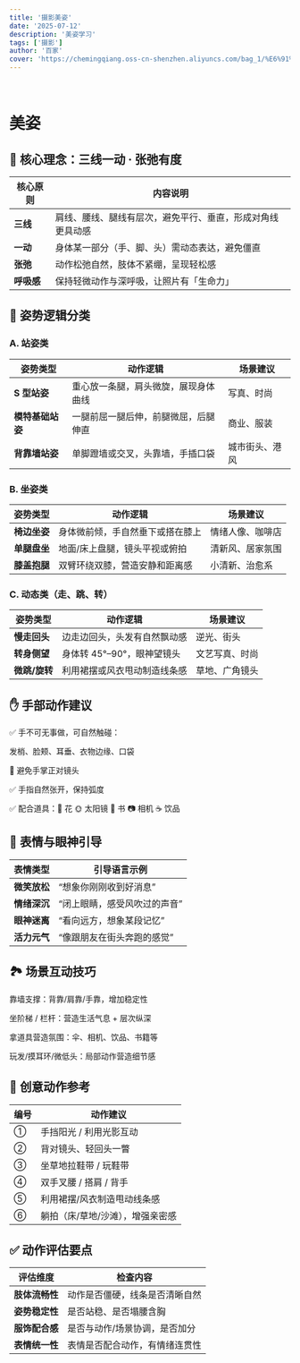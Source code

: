 ```yaml
---
title: '摄影美姿'
date: '2025-07-12'
description: '美姿学习'
tags: ['摄影']
author: '百家'
cover: 'https://chemingqiang.oss-cn-shenzhen.aliyuncs.com/bag_1/%E6%91%84%E5%BD%B1%E7%BE%8E%E5%A7%BF.png'
---
```


</br>

# 美姿

## 🎯 核心理念：三线一动 · 张弛有度

| 核心原则   | 内容说明                                                   |
| ---------- | ---------------------------------------------------------- |
| **三线**   | 肩线、腰线、腿线有层次，避免平行、垂直，形成对角线更具动感 |
| **一动**   | 身体某一部分（手、脚、头）需动态表达，避免僵直             |
| **张弛**   | 动作松弛自然，肢体不紧绷，呈现轻松感                       |
| **呼吸感** | 保持轻微动作与深呼吸，让照片有「生命力」                   |

## 💃 姿势逻辑分类

### A. 站姿类

| 姿势类型         | 动作逻辑                             | 场景建议       |
| ---------------- | ------------------------------------ | -------------- |
| **S 型站姿**     | 重心放一条腿，肩头微旋，展现身体曲线 | 写真、时尚     |
| **模特基础站姿** | 一腿前屈一腿后伸，前腿微屈，后腿伸直 | 商业、服装     |
| **背靠墙站姿**   | 单脚蹬墙或交叉，头靠墙，手插口袋     | 城市街头、港风 |

### B. 坐姿类

| 姿势类型     | 动作逻辑                         | 场景建议         |
| ------------ | -------------------------------- | ---------------- |
| **椅边坐姿** | 身体微前倾，手自然垂下或搭在膝上 | 情绪人像、咖啡店 |
| **单腿盘坐** | 地面/床上盘腿，镜头平视或俯拍    | 清新风、居家氛围 |
| **膝盖抱腿** | 双臂环绕双膝，营造安静和距离感   | 小清新、治愈系   |

### C. 动态类（走、跳、转）

| 姿势类型      | 动作逻辑                     | 场景建议       |
| ------------- | ---------------------------- | -------------- |
| **慢走回头**  | 边走边回头，头发有自然飘动感 | 逆光、街头     |
| **转身侧望**  | 身体转 45°–90°，眼神望镜头   | 文艺写真、时尚 |
| **微跳/旋转** | 利用裙摆或风衣甩动制造线条感 | 草地、广角镜头 |

## ✋ 手部动作建议

✅ 手不可无事做，可自然触碰：

发梢、脸颊、耳垂、衣物边缘、口袋

🚫 避免手掌正对镜头

✅ 手指自然张开，保持弧度

✅ 配合道具：🌸 花 🌞 太阳镜 📖 书 📷 相机 ☕ 饮品

## 🧠 表情与眼神引导

| 表情类型     | 引导语言示例                 |
| ------------ | ---------------------------- |
| **微笑放松** | “想象你刚刚收到好消息”       |
| **情绪深沉** | “闭上眼睛，感受风吹过的声音” |
| **眼神迷离** | “看向远方，想象某段记忆”     |
| **活力元气** | “像跟朋友在街头奔跑的感觉”   |

## 🏞 场景互动技巧

靠墙支撑：背靠/肩靠/手靠，增加稳定性

坐阶梯 / 栏杆：营造生活气息 + 层次纵深

拿道具营造氛围：伞、相机、饮品、书籍等

玩发/摸耳环/微低头：局部动作营造细节感

## 🧩 创意动作参考

| 编号 | 动作建议                         |
| ---- | -------------------------------- |
| ①    | 手挡阳光 / 利用光影互动          |
| ②    | 背对镜头、轻回头一瞥             |
| ③    | 坐草地拉鞋带 / 玩鞋带            |
| ④    | 双手叉腰 / 搭肩 / 背手           |
| ⑤    | 利用裙摆/风衣制造甩动线条感      |
| ⑥    | 躺拍（床/草地/沙滩），增强亲密感 |

## ✅ 动作评估要点

| 评估维度       | 检查内容                       |
| -------------- | ------------------------------ |
| **肢体流畅性** | 动作是否僵硬，线条是否清晰自然 |
| **姿势稳定性** | 是否站稳、是否塌腰含胸         |
| **服饰配合感** | 是否与动作/场景协调，是否加分  |
| **表情统一性** | 表情是否配合动作，有情绪连贯性 |
